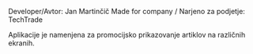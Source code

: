 Developer/Avtor: Jan Martinčič
Made for company / Narjeno za podjetje: TechTrade

Aplikacije je namenjena za promocijsko prikazovanje artiklov na različnih ekranih.
